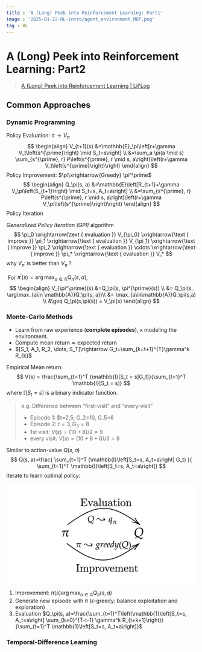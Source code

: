 ```yaml
---
title : 'A (Long) Peek into Reinforcement Learning: Part1'
image : '2025-01-22-RL-intro/agent_environment_MDP.png'
tag : RL
---
```


# A (Long) Peek into Reinforcement Learning: Part2

<!--more-->

> [A (Long) Peek into Reinforcement Learning | Lil'Log](https://lilianweng.github.io/posts/2018-02-19-rl-overview/)

## Common Approaches

### Dynamic Programming

Policy Evaluation: $\pi\rightarrow V_\pi$
$$
\begin{align}
V_{t+1}(s)
&=\mathbb{E}_\pi\left[r+\gamma V_t\left(s^{\prime}\right) \mid S_t=s\right] \\
&=\sum_a \pi(a \mid s) \sum_{s^{\prime}, r} P\left(s^{\prime}, r \mid s, a\right)\left(r+\gamma V_t\left(s^{\prime}\right)\right)
\end{align}
$$
Policy Improvement: $\pi\xrightarrow{Greedy} \pi^\prime$
$$
\begin{align}
Q_\pi(s, a)
&=\mathbb{E}\left[R_{t+1}+\gamma V_\pi\left(S_{t+1}\right) \mid S_t=s, A_t=a\right] \\
&=\sum_{s^{\prime}, r} P\left(s^{\prime}, r \mid s, a\right)\left(r+\gamma V_\pi\left(s^{\prime}\right)\right)
\end{align}
$$
Policy Iteration

*Generalized Policy Iteration (GPI)* algorithm
$$
\pi_0 \xrightarrow{\text { evaluation }} V_{\pi_0} \xrightarrow{\text { improve }} \pi_1 \xrightarrow{\text { evaluation }} V_{\pi_1} \xrightarrow{\text { improve }} \pi_2 \xrightarrow{\text { evaluation }} \cdots \xrightarrow{\text { improve }} \pi_* \xrightarrow{\text { evaluation }} V_*
$$
why $V_{\pi^\prime}$ is better than $V_\pi$ ?

​	For $\pi^{\prime}(s) = \arg\max_{a\in \mathbb{A}}Q_\pi(s, a)$,  
$$
\begin{align}
V_{\pi^\prime}(s)
&=Q_\pi(s, \pi^{\prime}(s))  \\
&= Q_\pi(s, \arg\max_{a\in \mathbb{A}}Q_\pi(s, a))\\
&= \max_{a\in\mathbb{A}}Q_\pi(s,a) \\
&\geq Q_\pi(s,\pi(s)) = V_\pi(s)
\end{align}
$$



### Monte-Carlo Methods

- Learn from raw experience (**complete episodes**), x modeling the environment.
- Compute mean return $\simeq$ expected return
- $[S_1, A_1, R_2, \dots, S_T]\rightarrow G_t=\sum_{k=t+1}^{T}\gamma^k R_{k}$

Empirical Mean return:
$$
V(s) = \frac{\sum_{t=1}^T (\mathbb{I}[S_t = s]G_t)}{\sum_{t=1}^T \mathbb{I}[S_t = s]}
$$
where $\mathbb{I}[S_t=s]$ is a binary indicator function.

> e.g. Difference between "first-visit" and "every-visit"
>
> - Episode 1: $t=2,5; G_2=10, G_5=6
> - Episode 2: $t=3, G_3=8$
> - 1st visit: $V(s)=(10+8)/2=9$
> - every visit: $V(s)=(10+8+6)/3=8$

Similar to action-value $Q(s,a)$
$$
Q(s, a)=\frac{
\sum_{t=1}^T (\mathbb{I}\left[S_t=s, A_t=a\right] G_t)
}{
\sum_{t=1}^T \mathbb{I}\left[S_t=s, A_t=a\right]}
$$
Iterate to learn optimal policy:


![img](..\images\2025-01-22-RL-intro-1\cycle.svg)

1. Improvement: $\pi(s) \arg\max_{a\in \mathbb{A}}Q_\pi(s, a)$
2. Generate new episode with $\pi$ ($\epsilon$-greedy: balance exploitation and exploration)
3. Evaluation $Q_\pi(s, a)=\frac{\sum_{t=1}^T\left(\mathbb{1}\left[S_t=s, A_t=a\right] \sum_{k=0}^{T-t-1} \gamma^k R_{t+k+1}\right)}{\sum_{t=1}^T \mathbb{1}\left[S_t=s, A_t=a\right]}$

### Temporal-Difference Learning